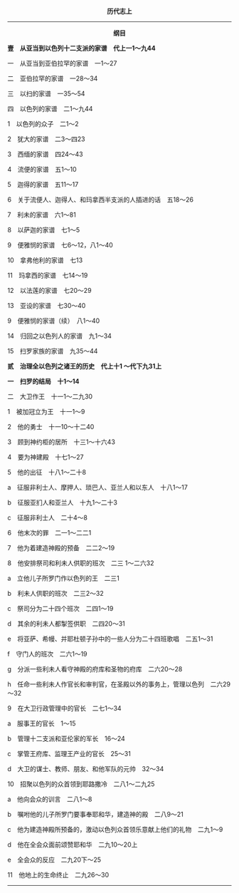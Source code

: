 <p style="text-align:center;font-weight:bold;">历代志上</p>

<hr>

<p style="text-align:center;font-weight:bold;">纲目</p>

<b>壹　从亚当到以色列十二支派的家谱　代上一1～九44</b>

一　从亚当到亚伯拉罕的家谱　一1～27

二　亚伯拉罕的家谱　一28～34

三　以扫的家谱　一35～54

四　以色列的家谱　二1～九44

1　以色列的众子　二1～2

2　犹大的家谱　二3～四23

3　西缅的家谱　四24～43

4　流便的家谱　五1～10

5　迦得的家谱　五11～17

6　关于流便人、迦得人、和玛拿西半支派的人插进的话　五18～26

7　利未的家谱　六1～81

8　以萨迦的家谱　七1～5

9　便雅悯的家谱　七6～12，八1～40

10　拿弗他利的家谱　七13

11　玛拿西的家谱　七14～19

12　以法莲的家谱　七20～29

13　亚设的家谱　七30～40

9　便雅悯的家谱（续）　八1～40

14　归回之以色列人的家谱　九1～34

15　扫罗家族的家谱　九35～44

<b>贰　治理全以色列之诸王的历史　代上十1 ～代下九31上

一　扫罗的结局　十1～14</b>

二　大卫作王　十一1～二九30

1　被加冠立为王　十一1～9

2　他的勇士　十一10～十二40

3　顾到神约柜的居所　十三1～十六43

4　要为神建殿　十七1～27

5　他的出征　十八1～二十8

a　征服非利士人、摩押人、琐巴人、亚兰人和以东人　十八1～17

b　征服亚扪人和亚兰人　十九1～二十3

c　征服非利士人　二十4～8

6　他末次的罪　二一1～二二1

7　他为着建造神殿的预备　二二2～19

8　他安排祭司和利未人供职的班次　二三 1～二六32

a　立他儿子所罗门作以色列的王　二三1

b　利未人供职的班次　二三2～32

c　祭司分为二十四个班次　二四1～19

d　其余的利未人都掣签供职　二四20～31

e　将亚萨、希幔、并耶杜顿子孙中的一些人分为二十四班歌唱　二五1～31

f　守门人的班次　二六1～19

g　分派一些利未人看守神殿的府库和圣物的府库　二六20～28

h　任命一些利未人作官长和审判官，在圣殿以外的事务上，管理以色列　二六29～32

9　在大卫行政管理中的官长　二七1～34

a　服事王的官长　1～15

b　管理十二支派和亚伦家的军长　16～24

c　掌管王府库、监理王产业的官长　25～31

d　大卫的谋士、教师、朋友、和他军队的元帅　32～34

10　招聚以色列的众首领到耶路撒冷　二八1～二九25

a　他向会众的训言　二八1～8

b　嘱咐他的儿子所罗门要事奉耶和华，建造神的殿　二八9～21

c　他为建造神殿所预备的，激动以色列众首领乐意献上他们的礼物　二九1～9

d　他在全会众面前颂赞耶和华　二九10～20上

e　全会众的反应　二九20下～25

11　他地上的生命终止　二九26～30

<hr>

